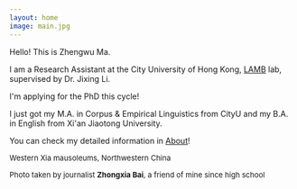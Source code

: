 ```yaml
---
layout: home
image: main.jpg
---
```


Hello! This is Zhengwu Ma.<br>

I am a Research Assistant at the City University of Hong Kong, [LAMB](https://compneurolinglab.github.io/) lab, supervised by Dr. Jixing Li. <br> 

I'm applying for the PhD this cycle! <br>

I just got my M.A. in Corpus & Empirical Linguistics from CityU and my B.A. in English from Xi'an Jiaotong University. <br>

You can check my detailed information in [About](https://zhengwuma.github.io/about.html)! <br>




<font size="2"> Western Xia mausoleums, Northwestern China </font><br>

<font size="2"> Photo taken by journalist <b>Zhongxia Bai</b>, a friend of mine since high school </font>
